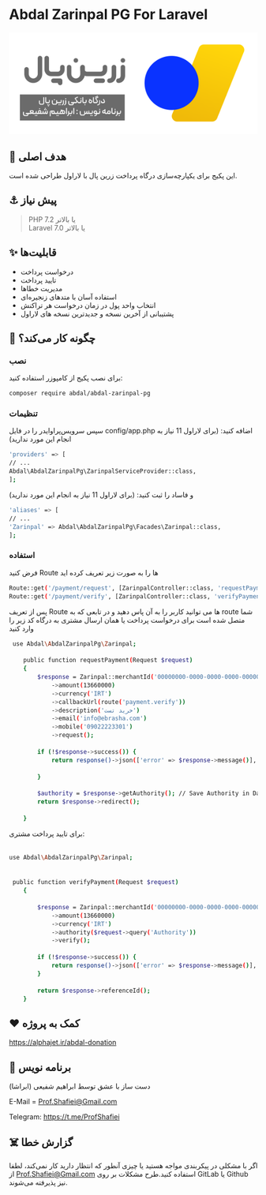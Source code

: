 # Abdal Zarinpal PG For Laravel
<p align="center"><img src="resources/img/zlogo.png?raw=true"></p>

 ## 💎 هدف اصلی
این پکیج برای یکپارچه‌سازی درگاه پرداخت زرین پال با لاراول طراحی شده است.

## ⚓ پیش نیاز
> PHP 7.2 یا بالاتر  
> Laravel 7.0 یا بالاتر

## ✨ قابلیت‌ها

- درخواست پرداخت
- تایید پرداخت
- مدیریت خطاها
- استفاده آسان با متدهای زنجیره‌ای
- انتخاب واحد پول در زمان درخواست هر تراکنش
- پشتیبانی از آخرین نسخه  و جدیدترین نسخه های لاراول

## 📝 چگونه کار می‌کند؟

### نصب
برای نصب پکیج از کامپوزر استفاده کنید:
```bash
composer require abdal/abdal-zarinpal-pg
```

### تنظیمات

سپس سرویس‌پراوایدر را در فایل config/app.php اضافه کنید: (برای لاراول 11 نیاز به انجام این مورد ندارید) 
```bash
'providers' => [
// ...
Abdal\AbdalZarinpalPg\ZarinpalServiceProvider::class,
];
```
و فاساد را ثبت کنید: (برای لاراول 11 نیاز به انجام این مورد ندارید) 
```bash
'aliases' => [
// ...
'Zarinpal' => Abdal\AbdalZarinpalPg\Facades\Zarinpal::class,
];
```
### استفاده
فرض کنید  Route ها را به صورت زیر تعریف کرده اید
```bash
Route::get('/payment/request', [ZarinpalController::class, 'requestPayment'])->name('payment.request');
Route::get('/payment/verify', [ZarinpalController::class, 'verifyPayment'])->name('payment.verify');
```

پس از تعریف  Route  ها می توانید کاربر را به آن پاس دهید و در تابعی که به  route شما متصل شده است برای درخواست پرداخت یا همان ارسال مشتری به درگاه کد زیر را وارد کنید

```bash
 use Abdal\AbdalZarinpalPg\Zarinpal;

    public function requestPayment(Request $request)
    {
        $response = Zarinpal::merchantId('00000000-0000-0000-0000-000000000000')
            ->amount(13660000)
            ->currency('IRT')
            ->callbackUrl(route('payment.verify'))
            ->description('خرید تست')
            ->email('info@ebrasha.com')
            ->mobile('09022223301')
            ->request();

        if (!$response->success()) {
            return response()->json(['error' => $response->message()], 400);

        }

        $authority = $response->getAuthority(); // Save Authority in Database
        return $response->redirect();

    }

```

برای تایید پرداخت مشتری:
```bash

use Abdal\AbdalZarinpalPg\Zarinpal;


 public function verifyPayment(Request $request)
    {

        $response = Zarinpal::merchantId('00000000-0000-0000-0000-000000000000')
            ->amount(13660000)
            ->currency('IRT')
            ->authority($request->query('Authority'))
            ->verify();

        if (!$response->success()) {
            return response()->json(['error' => $response->message()], 400);
        }

        return $response->referenceId();
    }
```
## ❤️ کمک به پروژه

https://alphajet.ir/abdal-donation

## 🤵 برنامه نویس
دست ساز با عشق توسط ابراهیم شفیعی (ابراشا)

E-Mail = Prof.Shafiei@Gmail.com

Telegram: https://t.me/ProfShafiei

## ☠️ گزارش خطا

اگر با مشکلی در پیکربندی مواجه هستید یا چیزی آنطور که انتظار دارید کار نمی‌کند، لطفا از Prof.Shafiei@Gmail.com استفاده کنید.طرح مشکلات بر روی  GitLab یا Github نیز پذیرفته می‌شوند.

